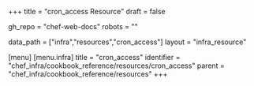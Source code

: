 +++
title = "cron_access Resource"
draft = false

gh_repo = "chef-web-docs"
robots = ""

data_path = ["infra","resources","cron_access"]
layout = "infra_resource"


[menu]
  [menu.infra]
    title = "cron_access"
    identifier = "chef_infra/cookbook_reference/resources/cron_access"
    parent = "chef_infra/cookbook_reference/resources"
+++

<!-- The contents of this page are automatically generated from the cron_access.yaml file in the data directory. -->
<!-- To suggest a change, edit the https://github.com/chef/chef/blob/master/lib/chef/resource/cron_access.rb file
      and submit a pull request to the https://github.com/chef/chef repository. -->
